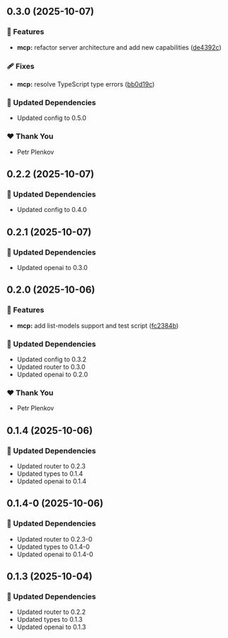 ## 0.3.0 (2025-10-07)

### 🚀 Features

- **mcp:** refactor server architecture and add new capabilities ([de4392c](https://github.com/genai-tools/anygpt/commit/de4392c))

### 🩹 Fixes

- **mcp:** resolve TypeScript type errors ([bb0d19c](https://github.com/genai-tools/anygpt/commit/bb0d19c))

### 🧱 Updated Dependencies

- Updated config to 0.5.0

### ❤️ Thank You

- Petr Plenkov

## 0.2.2 (2025-10-07)

### 🧱 Updated Dependencies

- Updated config to 0.4.0

## 0.2.1 (2025-10-07)

### 🧱 Updated Dependencies

- Updated openai to 0.3.0

## 0.2.0 (2025-10-06)

### 🚀 Features

- **mcp:** add list-models support and test script ([fc2384b](https://github.com/genai-tools/anygpt/commit/fc2384b))

### 🧱 Updated Dependencies

- Updated config to 0.3.2
- Updated router to 0.3.0
- Updated openai to 0.2.0

### ❤️ Thank You

- Petr Plenkov

## 0.1.4 (2025-10-06)

### 🧱 Updated Dependencies

- Updated router to 0.2.3
- Updated types to 0.1.4
- Updated openai to 0.1.4

## 0.1.4-0 (2025-10-06)

### 🧱 Updated Dependencies

- Updated router to 0.2.3-0
- Updated types to 0.1.4-0
- Updated openai to 0.1.4-0

## 0.1.3 (2025-10-04)

### 🧱 Updated Dependencies

- Updated router to 0.2.2
- Updated types to 0.1.3
- Updated openai to 0.1.3